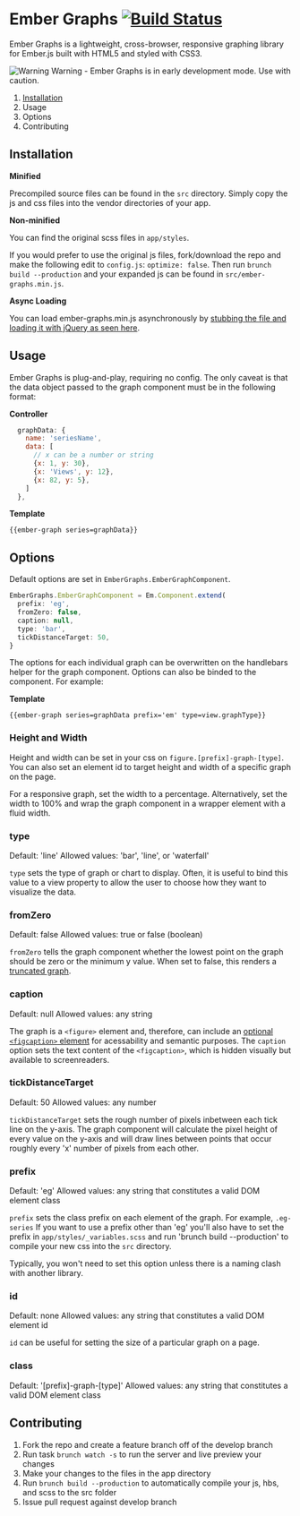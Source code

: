 Ember Graphs [![Build Status](https://travis-ci.org/sir-dunxalot/ember-graphs.svg?branch=master)](https://travis-ci.org/sir-dunxalot/ember-graphs)
======

Ember Graphs is a lightweight, cross-browser, responsive graphing library for Ember.js built with HTML5 and styled with CSS3.

![Warning](http://img233.imageshack.us/img233/1746/warning16.png "Warning") Warning - Ember Graphs is in early development mode. Use with caution.

1. [Installation](https://github.com/sir-dunxalot/ember-graphs#installation)
2. Usage
3. Options
4. Contributing

Installation
------

**Minified**

Precompiled source files can be found in the `src` directory. Simply copy the js and css files into the vendor directories of your app.

**Non-minified**

You can find the original scss files in `app/styles`.

If you would prefer to use the original js files, fork/download the repo and make the following edit to `config.js`: `optimize: false`. Then run `brunch build --production` and your expanded js can be found in `src/ember-graphs.min.js`.

**Async Loading**

You can load ember-graphs.min.js asynchronously by [stubbing the file and loading it with jQuery as seen here](https://gist.github.com/sir-dunxalot/9848013).

Usage
------

Ember Graphs is plug-and-play, requiring no config. The only caveat is that the data object passed to the graph component must be in the following format:

**Controller**
```javascript
  graphData: {
    name: 'seriesName',
    data: [
      // x can be a number or string
      {x: 1, y: 30},
      {x: 'Views', y: 12},
      {x: 82, y: 5},
    ]
  },
```

**Template**
```
{{ember-graph series=graphData}}
```

Options
------

Default options are set in `EmberGraphs.EmberGraphComponent`.

```javascript
EmberGraphs.EmberGraphComponent = Em.Component.extend(
  prefix: 'eg',
  fromZero: false,
  caption: null,
  type: 'bar',
  tickDistanceTarget: 50,
}
```

The options for each individual graph can be overwritten on the handlebars helper for the graph component. Options can also be binded to the component. For example:

**Template**
```
{{ember-graph series=graphData prefix='em' type=view.graphType}}
```

### Height and Width

Height and width can be set in your css on `figure.[prefix]-graph-[type]`. You can also set an element id to target height and width of a specific graph on the page.

For a responsive graph, set the width to a percentage. Alternatively, set the width to 100% and wrap the graph component in a wrapper element with a fluid width.

### type

Default: 'line'
Allowed values: 'bar', 'line', or 'waterfall'

`type` sets the type of graph or chart to display. Often, it is useful to bind this value to a view property to allow the user to choose how they want to visualize the data.

### fromZero

Default: false
Allowed values: true or false (boolean)

`fromZero` tells the graph component whether the lowest point on the graph should be zero or the minimum y value. When set to false, this renders a [truncated graph](http://en.wikipedia.org/wiki/Misleading_graph#Truncated_graph).


### caption

Default: null
Allowed values: any string

The graph is a `<figure>` element and, therefore, can include an [optional `<figcaption>` element](http://html5doctor.com/the-figure-figcaption-elements/) for acessability and semantic purposes. The `caption` option sets the text content of the `<figcaption>`, which is hidden visually but available to screenreaders.


### tickDistanceTarget

Default: 50
Allowed values: any number

`tickDistanceTarget` sets the rough number of pixels inbetween each tick line on the y-axis. The graph component will calculate the pixel height of every value on the y-axis and will draw lines between points that occur roughly every 'x' number of pixels from each other.


### prefix

Default: 'eg'
Allowed values: any string that constitutes a valid DOM element class

`prefix` sets the class prefix on each element of the graph. For example, `.eg-series` If you want to use a prefix other than 'eg' you'll also have to set the prefix in `app/styles/_variables.scss` and run 'brunch build --production' to compile your new css into the `src` directory.

Typically, you won't need to set this option unless there is a naming clash with another library.


### id

Default: none
Allowed values: any string that constitutes a valid DOM element id

`id` can be useful for setting the size of a particular graph on a page.


### class

Default: '[prefix]-graph-[type]'
Allowed values: any string that constitutes a valid DOM element class

Contributing
------

1. Fork the repo and create a feature branch off of the develop branch
2. Run task `brunch watch -s` to run the server and live preview your changes
2. Make your changes to the files in the app directory
3. Run `brunch build --production` to automatically compile your js, hbs, and scss to the src folder
4. Issue pull request against develop branch
